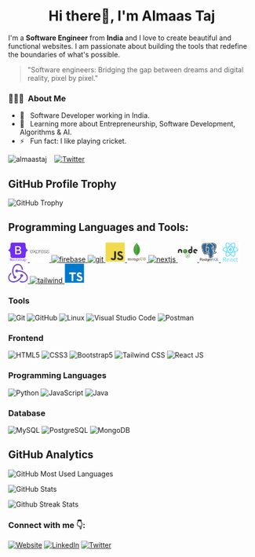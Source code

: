 <h1 align="center">Hi there👋, I'm Almaas Taj</h1>

I'm a **Software Engineer** from **India** and I love to create beautiful and functional websites. I am passionate about building the tools that redefine the boundaries of what's possible.

> "Software engineers: Bridging the gap between dreams and digital reality, pixel by pixel."

<!--
**almaastaj/almaastaj** is a ✨ _special_ ✨ repository because its `README.md` (this file) appears on your GitHub profile.

Here are some ideas to get you started:

- 🔭 I’m currently working on ...
- 🌱 I’m currently learning ...
- 👯 I’m looking to collaborate on ...
- 🤔 I’m looking for help with ...
- 💬 Ask me about ...
- 📫 How to reach me: ...
- 😄 Pronouns: ...
- ⚡ Fun fact: ...
-->

### 👨🏻‍💻 &nbsp;About Me

-   🤔 &nbsp; Software Developer working in India.
-   🌱 &nbsp; Learning more about Entrepreneurship, Software Development, Algorithms & AI.
-   ⚡️ &nbsp; Fun fact: I like playing cricket.

<p align="left"> <img src="https://komarev.com/ghpvc/?username=almaastaj&label=Profile%20views&color=0e75b6&style=flat" alt="almaastaj" /> &nbsp;&nbsp;
<a href="https://leetcode.com/u/almaastaj123/"><img alt="Twitter" src="https://img.shields.io/badge/LeetCode-AlmaasTaj-blue"></a>
</p>

## GitHub Profile Trophy

![GitHub Trophy](https://github-profile-trophy.vercel.app/?username=almaastaj&theme=monokai&rank=-C&rank=-?&noframes=true&column=4&margin-w=15&margin-h=15)

<h2 align="left">Programming Languages and Tools:</h2>
<p align="left"> 
<a href="https://getbootstrap.com" target="_blank" rel="noreferrer"> <img src="https://raw.githubusercontent.com/devicons/devicon/master/icons/bootstrap/bootstrap-plain-wordmark.svg" alt="bootstrap" width="40" height="40"/> </a>   
<a href="https://expressjs.com" target="_blank" rel="noreferrer"> <img src="https://raw.githubusercontent.com/devicons/devicon/master/icons/express/express-original-wordmark.svg" alt="express" width="40" height="40"/> </a> 
<a href="https://firebase.google.com/" target="_blank" rel="noreferrer"> <img src="https://www.vectorlogo.zone/logos/firebase/firebase-icon.svg" alt="firebase" width="40" height="40"/> </a> 
<a href="https://git-scm.com/" target="_blank" rel="noreferrer"> <img src="https://www.vectorlogo.zone/logos/git-scm/git-scm-icon.svg" alt="git" width="40" height="40"/> </a>  <a href="https://developer.mozilla.org/en-US/docs/Web/JavaScript" target="_blank" rel="noreferrer"> <img src="https://raw.githubusercontent.com/devicons/devicon/master/icons/javascript/javascript-original.svg" alt="javascript" width="40" height="40"/> </a> 
 <a href="https://www.mongodb.com/" target="_blank" rel="noreferrer"> <img src="https://raw.githubusercontent.com/devicons/devicon/master/icons/mongodb/mongodb-original-wordmark.svg" alt="mongodb" width="40" height="40"/> </a> 
 <a href="https://nextjs.org/" target="_blank" rel="noreferrer"> <img src="https://cdn.worldvectorlogo.com/logos/nextjs-2.svg" alt="nextjs" width="40" height="40"/> </a> <a href="https://nodejs.org" target="_blank" rel="noreferrer"> <img src="https://raw.githubusercontent.com/devicons/devicon/master/icons/nodejs/nodejs-original-wordmark.svg" alt="nodejs" width="40" height="40"/> </a> 
 <a href="https://www.postgresql.org" target="_blank" rel="noreferrer"> <img src="https://raw.githubusercontent.com/devicons/devicon/master/icons/postgresql/postgresql-original-wordmark.svg" alt="postgresql" width="40" height="40"/> </a> 
 <a href="https://reactjs.org/" target="_blank" rel="noreferrer"> <img src="https://raw.githubusercontent.com/devicons/devicon/master/icons/react/react-original-wordmark.svg" alt="react" width="40" height="40"/> </a>   
 <a href="https://redux.js.org" target="_blank" rel="noreferrer"> <img src="https://raw.githubusercontent.com/devicons/devicon/master/icons/redux/redux-original.svg" alt="redux" width="40" height="40"/> </a> 
 <a href="https://tailwindcss.com/" target="_blank" rel="noreferrer"> <img src="https://www.vectorlogo.zone/logos/tailwindcss/tailwindcss-icon.svg" alt="tailwind" width="40" height="40"/> </a> 
 <a href="https://www.typescriptlang.org/" target="_blank" rel="noreferrer"> <img src="https://raw.githubusercontent.com/devicons/devicon/master/icons/typescript/typescript-original.svg" alt="typescript" width="40" height="40"/> </a>  
 </p>
 
### Tools  
![Git](https://img.shields.io/badge/-Git-333333?style=flat&logo=git) ![GitHub](https://img.shields.io/badge/-GitHub-333333?style=flat&logo=github) ![Linux](https://img.shields.io/badge/-Linux-333333?style=flat&logo=linux) ![Visual Studio Code](https://img.shields.io/badge/-Visual%20Studio%20Code-333333?style=flat&logo=visual-studio-code&logoColor=007ACC) ![Postman](https://img.shields.io/badge/-Postman-333333?style=flat&logo=postman)

### Frontend

![HTML5](https://img.shields.io/badge/-HTML5-333333?style=flat&logo=HTML5) ![CSS3](https://img.shields.io/badge/-CSS3-333333?style=flat&logo=CSS3&logoColor=1572B6) ![Bootstrap5](https://img.shields.io/badge/-Bootstrap-333333?style=flat&logo=bootstrap&logoColor=563D7C) ![Tailwind CSS](https://img.shields.io/badge/-Tailwind%20CSS-333333?style=flat&logo=tailwindcss) ![React JS](https://img.shields.io/badge/-React%20JS-333333?style=flat&logo=react)

### Programming Languages

![Python](https://img.shields.io/badge/-Python-333333?style=flat&logo=python) ![JavaScript](https://img.shields.io/badge/-JavaScript-333333?style=flat&logo=javascript) ![Java](https://img.shields.io/badge/-Java-000?style=flat&logo=openjdk)

### Database

![MySQL](https://img.shields.io/badge/-MySQL-333333?style=flat&logo=mysql) ![PostgreSQL](https://img.shields.io/badge/-PostgreSQL-333333?style=flat&logo=PostgreSQL) ![MongoDB](https://img.shields.io/badge/-MongoDB-333333?style=flat&logo=MongoDb)

## GitHub Analytics

![GitHub Most Used Languages](https://github-readme-stats.vercel.app/api/top-langs/?username=almaastaj&exclude_repo=IndianStockMarket)

![GitHub Stats](https://github-readme-stats.vercel.app/api?username=almaastaj&show_icons=true&locale=en)

![Github Streak Stats](https://github-readme-streak-stats.herokuapp.com/?user=almaastaj)

### Connect with me 👇:

<p align="left">
<a href="https://almaastaj.github.io/PortfolioWebsite/"><img alt="Website" src="https://img.shields.io/badge/website-PortfolioWebsite-green"></a>
<a href="https://www.linkedin.com/in/almaas-taj/"><img alt="LinkedIn" src="https://img.shields.io/badge/linkedin-Almaas.Taj-blue"></a>
<a href="https://twitter.com/AlmaasAcademy"><img alt="Twitter" src="https://img.shields.io/badge/twitter-AlmaasTaj-blue"></a>
</p>
